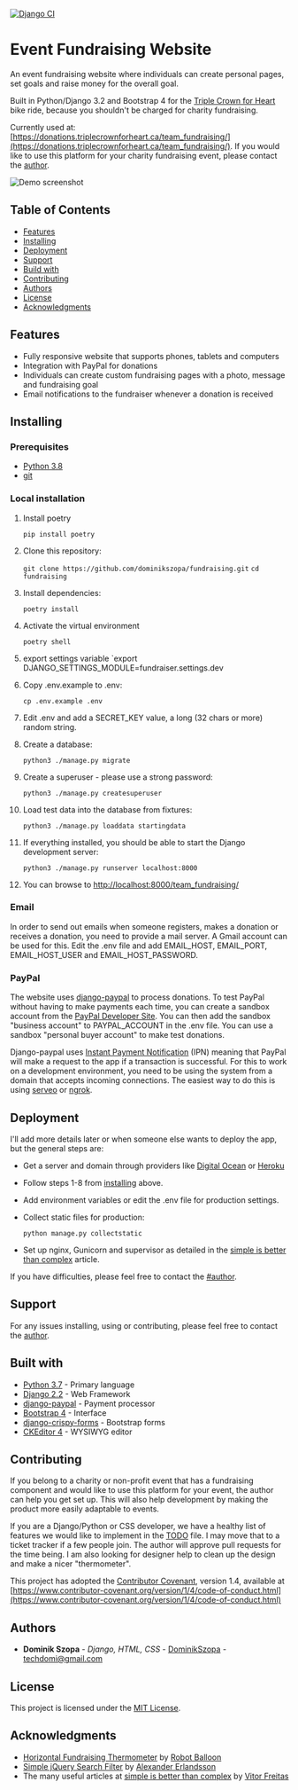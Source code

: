 [![Django CI](https://github.com/guzzijones/fundraising-website/actions/workflows/django.yml/badge.svg)](https://github.com/guzzijones/fundraising-website/actions/workflows/django.yml)

# Event Fundraising Website

An event fundraising website where individuals can create personal pages, set goals and raise money for the overall goal.

Built in Python/Django 3.2 and Bootstrap 4 for the [Triple Crown for Heart](https://triplecrownforheart.ca/) bike ride, because you shouldn't be charged for charity fundraising.

Currently used at: [https://donations.triplecrownforheart.ca/team_fundraising/](https://donations.triplecrownforheart.ca/team_fundraising/). If you would like to use this platform for your charity fundraising event, please contact the [author](#authors).

![Demo screenshot](screenshot.png)

## Table of Contents

* [Features](#features)
* [Installing](#installing)
* [Deployment](#deployment)
* [Support](#support)
* [Build with](#built-with)
* [Contributing](#contributing)
* [Authors](#authors)
* [License](#license)
* [Acknowledgments](#acknowledgments)

## Features

* Fully responsive website that supports phones, tablets and computers
* Integration with PayPal for donations
* Individuals can create custom fundraising pages with a photo, message and fundraising goal
* Email notifications to the fundraiser whenever a donation is received

## Installing

### Prerequisites

* [Python 3.8](https://www.python.org/)
* [git](https://git-scm.com/)

### Local installation

1. Install poetry

   `pip install poetry`

1. Clone this repository:

   `git clone https://github.com/dominikszopa/fundraising.git`
   `cd fundraising`

1. Install dependencies:

   `poetry install`

1. Activate the virtual environment

   `poetry shell`

1. export settings variable
   `export DJANGO_SETTINGS_MODULE=fundraiser.settings.dev

1. Copy .env.example to .env:

   `cp .env.example .env`

1. Edit .env and add a SECRET_KEY value, a long (32 chars or more) random string.

1. Create a database:

   `python3 ./manage.py migrate`

1. Create a superuser - please use a strong password:

   `python3 ./manage.py createsuperuser`

1. Load test data into the database from fixtures:

   `python3 ./manage.py loaddata startingdata`

1. If everything installed, you should be able to start the Django development server:

   `python3 ./manage.py runserver localhost:8000`

1. You can browse to [http://localhost:8000/team_fundraising/](http://localhost:8000/team_fundraising/)

### Email

In order to send out emails when someone registers, makes a donation or receives a donation, you need to provide a mail server. A Gmail account can be used for this. Edit the .env file and add EMAIL_HOST, EMAIL_PORT, EMAIL_HOST_USER and EMAIL_HOST_PASSWORD.

### PayPal

The website uses [django-paypal](https://django-paypal.readthedocs.io/en/stable/) to process donations. To test PayPal without having to make payments each time, you can create a sandbox account from the [PayPal Developer Site](https://developer.paypal.com/developer/accounts/). You can then add the sandbox "business account" to PAYPAL_ACCOUNT in the .env file. You can use a sandbox "personal buyer account" to make test donations.

Django-paypal uses [Instant Payment Notification](https://django-paypal.readthedocs.io/en/stable/standard/ipn.html) (IPN) meaning that PayPal will make a request to the app if a transaction is successful. For this to work on a development environment, you need to be using the system from a domain that accepts incoming connections. The easiest way to do this is using [serveo](https://serveo.net/) or [ngrok](https://ngrok.com/).

## Deployment

I'll add more details later or when someone else wants to deploy the app, but the general steps are:

* Get a server and domain through providers like [Digital Ocean](https://www.digitalocean.com/) or [Heroku](https://www.heroku.com/)

* Follow steps 1-8 from [installing](#installing) above.

* Add environment variables or edit the .env file for production settings.

* Collect static files for production:

  `python manage.py collectstatic`

* Set up nginx, Gunicorn and supervisor as detailed in the [simple is better than complex](https://simpleisbetterthancomplex.com/tutorial/2016/10/14/how-to-deploy-to-digital-ocean.html) article.

If you have difficulties, please feel free to contact the [#author](author).

## Support

For any issues installing, using or contributing, please feel free to contact the [author](#authors).

## Built with

* [Python 3.7](https://docs.python.org/3/) - Primary language
* [Django 2.2](https://docs.djangoproject.com/en/2.2/) - Web Framework
* [django-paypal](https://django-paypal.readthedocs.io/en/stable/) - Payment processor
* [Bootstrap 4](https://getbootstrap.com/docs/4.0/getting-started/introduction/) - Interface
* [django-crispy-forms](https://django-crispy-forms.readthedocs.io/en/latest/) - Bootstrap forms
* [CKEditor 4](https://ckeditor.com/ckeditor-4) - WYSIWYG editor

## Contributing

If you belong to a charity or non-profit event that has a fundraising component and would like to use this platform for your event, the author can help you get set up. This will also help development by making the product more easily adaptable to events.

If you are a Django/Python or CSS developer, we have a healthy list of features we would like to implement in the [TODO](TODO) file. I may move that to a ticket tracker if a few people join. The author will approve pull requests for the time being. I am also looking for designer help to clean up the design and make a nicer "thermometer".

This project has adopted the [Contributor Covenant](https://www.contributor-covenant.org), version 1.4, available at [https://www.contributor-covenant.org/version/1/4/code-of-conduct.html](https://www.contributor-covenant.org/version/1/4/code-of-conduct.html)

## Authors

* **Dominik Szopa** - *Django, HTML, CSS* - [DominikSzopa](https://github.com/dominikszopa) - <techdomi@gmail.com>

## License

This project is licensed under the [MIT License](LICENSE).

## Acknowledgments

* [Horizontal Fundraising Thermometer](https://codepen.io/robotballoon/pen/Fjnyp) by [Robot Balloon](https://codepen.io/robotballoon)
* [Simple jQuery Search Filter](https://codepen.io/alexerlandsson/pen/ZbyRoO) by [Alexander Erlandsson](https://codepen.io/alexerlandsson)
* The many useful articles at [simple is better than complex](https://simpleisbetterthancomplex.com/) by [Vitor Freitas](https://simpleisbetterthancomplex.com/about/)
